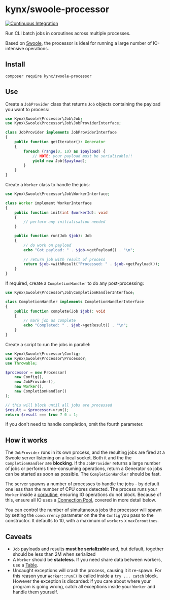 # kynx/swoole-processor

[![Continuous Integration](https://github.com/kynx/swoole-processor/actions/workflows/continuous-integration.yml/badge.svg)](https://github.com/kynx/swoole-processor/actions/workflows/continuous-integration.yml)

Run CLI batch jobs in coroutines across multiple processes.

Based on [Swoole], the processor is ideal for running a large number of IO-intensive operations.

## Install

```commandline
composer require kynx/swoole-processor
```

## Use

Create a `JobProvider` class that returns `Job` objects containing the payload you want to process:

```php
use Kynx\Swoole\Processor\Job\Job;
use Kynx\Swoole\Processor\Job\JobProviderInterface;

class JobProvider implements JobProviderInterface
{
    public function getIterator(): Generator
    {
        foreach (range(0, 10) as $payload) {
            // NOTE: your payload must be serializable!!
            yield new Job($payload);
        }
    }
}
```

Create a `Worker` class to handle the jobs:

```php
use Kynx\Swoole\Processor\Job\WorkerInterface;

class Worker implement WorkerInterface
{
    public function init(int $workerId): void
    {
        // perform any initialisation needed
    }

    public function run(Job $job): Job
    {
        // do work on payload
        echo "Got payload: " . $job->getPayload() . "\n";
        
        // return job with result of process
        return $job->withResult("Processed: " . $job->getPayload());
    }
}
```

If required, create a `CompletionHandler` to do any post-processing:

```php
use Kynx\Swoole\Processor\Job\CompletionHandlerInterface;

class CompletionHandler implements CompletionHandlerInterface
{
    public function complete(Job $job): void
    {
        // mark job as complete
        echo "Completed: " . $job->getResult() . "\n";
    }
}
```

Create a script to run the jobs in parallel:

```php
use Kynx\Swoole\Processor\Config;
use Kynx\Swoole\Processor\Processor;
use Throwable;

$processor = new Processor(
    new Config(),
    new JobProvider(),
    new Worker(),
    new CompletionHandler()
);

// this will block until all jobs are processed
$result = $processor->run();
return $result === true ? 0 : 1;

```

If you don't need to handle completion, omit the fourth parameter.

## How it works

The `JobProvider` runs in its own process, and the resulting jobs are fired at a Swoole server listening on a local
socket. Both it and the the `CompletionHandler` are **blocking**. If the `JobProvider` returns a large number of jobs or
performs time-consuming operations, return a Generator so jobs can be started as soon as possible. The
`CompletionHandler` should be fast.

The server spawns a number of processes to handle the jobs - by default one less than the number of CPU cores detected.
The process runs your `Worker` inside a [coroutine], ensuring IO operations do not block. Because of this, ensure all IO
uses a [Connection Pool], covered in more detail below.

You can control the number of simultaneous jobs the processor will spawn by setting the `concurrency` parameter on the
the `Config` you pass to the constructor. It defaults to 10, with a maximum of `workers` x `maxCoroutines`.

## Caveats

* `Job` payloads and results **must be serializable** and, but default, together should be less than 2M when serialized
* A `Worker` should be **stateless**. If you need share data between workers, use a [Table].
* Uncaught exceptions will crash the process, causing it it re-spawn. For this reason your `Worker::run()` is called
  inside a `try ... catch` block. However the exception is discarded: if you care about where your program is going
  wrong, catch all exceptions inside your `Worker`  and handle them yourself.

[Swoole]: https://wiki.swoole.com
[coroutine]: https://wiki.swoole.com/en/#/start/coroutine
[Connection Pool]: https://wiki.swoole.com/en/#/coroutine/conn_pool
[Table]: https://wiki.swoole.com/en/#/memory/table
